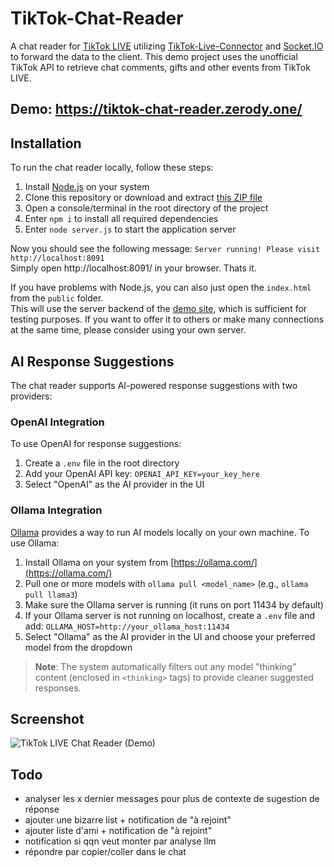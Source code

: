 # TikTok-Chat-Reader
A chat reader for <a href="https://www.tiktok.com/live">TikTok LIVE</a> utilizing <a href="https://github.com/zerodytrash/TikTok-Live-Connector">TikTok-Live-Connector</a> and <a href="https://socket.io/">Socket.IO</a> to forward the data to the client. This demo project uses the unofficial TikTok API to retrieve chat comments, gifts and other events from TikTok LIVE.

## Demo: https://tiktok-chat-reader.zerody.one/

## Installation
To run the chat reader locally, follow these steps:

1. Install [Node.js](https://nodejs.org/) on your system
2. Clone this repository or download and extract [this ZIP file](https://github.com/zerodytrash/TikTok-Chat-Reader/archive/refs/heads/main.zip)
3. Open a console/terminal in the root directory of the project
4. Enter `npm i` to install all required dependencies 
5. Enter `node server.js` to start the application server

Now you should see the following message: `Server running! Please visit http://localhost:8091`<br>
Simply open http://localhost:8091/ in your browser. Thats it.

If you have problems with Node.js, you can also just open the `index.html` from the `public` folder.<br>
This will use the server backend of the [demo site](https://tiktok-chat-reader.zerody.one/), which is sufficient for testing purposes. If you want to offer it to others or make many connections at the same time, please consider using your own server.

## AI Response Suggestions

The chat reader supports AI-powered response suggestions with two providers:

### OpenAI Integration

To use OpenAI for response suggestions:
1. Create a `.env` file in the root directory
2. Add your OpenAI API key: `OPENAI_API_KEY=your_key_here`
3. Select "OpenAI" as the AI provider in the UI

### Ollama Integration

[Ollama](https://ollama.com/) provides a way to run AI models locally on your own machine. To use Ollama:
1. Install Ollama on your system from [https://ollama.com/](https://ollama.com/)
2. Pull one or more models with `ollama pull <model_name>` (e.g., `ollama pull llama3`)
3. Make sure the Ollama server is running (it runs on port 11434 by default)
4. If your Ollama server is not running on localhost, create a `.env` file and add:
   `OLLAMA_HOST=http://your_ollama_host:11434`
5. Select "Ollama" as the AI provider in the UI and choose your preferred model from the dropdown

> **Note**: The system automatically filters out any model "thinking" content (enclosed in `<thinking>` tags) to provide cleaner suggested responses.

## Screenshot

![TikTok LIVE Chat Reader (Demo)](https://user-images.githubusercontent.com/59258980/153956504-c585b14b-a50e-43f0-a994-64adcaface2e.png)


## Todo

- analyser les x dernier messages pour plus de contexte de sugestion de réponse
- ajouter une bizarre list + notification de "à rejoint"
- ajouter liste d'ami + notification de "à rejoint"
- notification si qqn veut monter par analyse llm
- répondre par copier/coller dans le chat